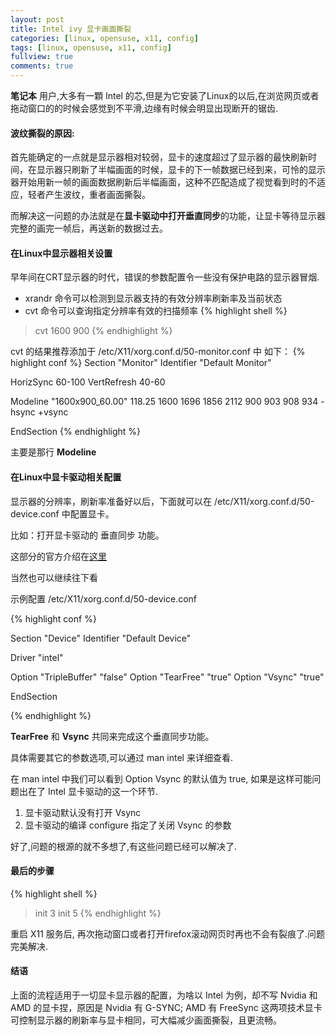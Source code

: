 ```yaml
---
layout: post
title: Intel ivy 显卡画面撕裂
categories: [linux, opensuse, x11, config]
tags: [linux, opensuse, x11, config]
fullview: true
comments: true
---
```


**笔记本** 用户,大多有一顆 Intel 的芯,但是为它安装了Linux的以后,在浏览网页或者拖动窗口的的时候会感觉到不平滑,边缘有时候会明显出现断开的锯齿.

#### 波纹撕裂的原因:
首先能确定的一点就是显示器相对较弱，显卡的速度超过了显示器的最快刷新时间，在显示器只刷新了半幅画面的时候，显卡的下一帧数据已经到来，可怜的显示器开始用新一帧的画面数据刷新后半幅画面，这种不匹配造成了视觉看到时的不适应，轻者产生波纹，重者画面撕裂。

而解决这一问题的办法就是在**显卡驱动中打开垂直同步**的功能，让显卡等待显示器完整的画完一帧后，再送新的数据过去。

#### 在Linux中显示器相关设置
早年间在CRT显示器的时代，错误的参数配置令一些没有保护电路的显示器冒烟.

* xrandr 命令可以检测到显示器支持的有效分辨率刷新率及当前状态
* cvt 命令可以查询指定分辨率有效的扫描频率
{% highlight shell %}
> cvt 1600 900
{% endhighlight %}

cvt 的结果推荐添加于 /etc/X11/xorg.conf.d/50-monitor.conf 中 如下：
{% highlight conf %}
Section "Monitor"
  Identifier "Default Monitor"

  HorizSync 60-100
  VertRefresh 40-60

  Modeline "1600x900_60.00"  118.25  1600 1696 1856 2112  900 903 908 934 -hsync +vsync

EndSection
{% endhighlight %}

主要是那行 **Modeline**

#### 在Linux中显卡驱动相关配置
显示器的分辨率，刷新率准备好以后，下面就可以在 /etc/X11/xorg.conf.d/50-device.conf 中配置显卡。

比如：打开显卡驱动的 垂直同步 功能。

这部分的官方介绍在[这里](https://en.opensuse.org/SDB:Configuring_graphics_cards_and_monitor_settings)

当然也可以继续往下看

示例配置 /etc/X11/xorg.conf.d/50-device.conf

{% highlight conf %}

Section "Device"
  Identifier "Default Device"

  Driver "intel"

  Option "TripleBuffer" "false"
  Option "TearFree" "true"
  Option "Vsync" "true"

EndSection

{% endhighlight %}


**TearFree** 和 **Vsync** 共同来完成这个垂直同步功能。

具体需要其它的参数选项,可以通过 man intel 来详细查看.

在 man intel 中我们可以看到 Option Vsync 的默认值为 true, 如果是这样可能问题出在了 Intel 显卡驱动的这一个环节.

1. 显卡驱动默认没有打开 Vsync
1. 显卡驱动的编译 configure 指定了关闭 Vsync 的参数

好了,问题的根源的就不多想了,有这些问题已经可以解决了.

#### 最后的步骤
{% highlight shell %}
> init 3
> init 5
{% endhighlight %}

重启 X11 服务后, 再次拖动窗口或者打开firefox滚动网页时再也不会有裂痕了.问题完美解决.

#### 结语

上面的流程适用于一切显卡显示器的配置，为啥以 Intel 为例，却不写 Nvidia 和 AMD 的显卡捏，原因是 Nvidia 有 G-SYNC; AMD 有 FreeSync 这两项技术显卡可控制显示器的刷新率与显卡相同，可大幅减少画面撕裂，且更流畅。

